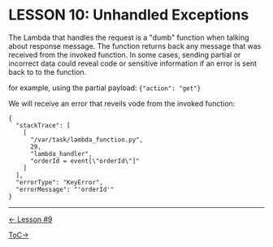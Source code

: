 # LESSON 10: Unhandled Exceptions

The Lambda that handles the request is a "dumb" function when talking about response message. The function returns back any message that was received from the invoked function. In some cases, sending partial or incorrect data could reveal code or sensitive information if an error is sent back to to the function.

for example, using the partial payload:
```{"action": "get"}```

We will receive an error that reveils vode from the invoked function:
```
{
  "stackTrace": [
    [
      "/var/task/lambda_function.py",
      29,
      "lambda_handler",
      "orderId = event[\"orderId\"]"
    ]
  ],
  "errorType": "KeyError",
  "errorMessage": "'orderId'"
}
```

- - - 
[<- Lesson #9](../LESSONS/LESSON_09.md)

[ToC->](../LESSONS/README.md)
